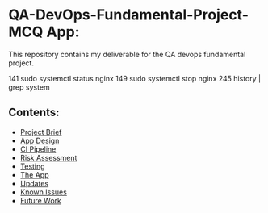 # QA-DevOps-Fundamental-Project- MCQ App:  
This repository contains my deliverable for the QA devops fundamental project.


 141  sudo systemctl status nginx
  149  sudo systemctl stop nginx
  245  history | grep system

## Contents:
* [Project Brief](#Project-Brief)  
* [App Design](#App-Design)
* [CI Pipeline](#CI-Pipeline)  
* [Risk Assessment](#Risk-Assessment)
* [Testing](#Testing)
* [The App](#The-App)
* [Updates](#Updates)
* [Known Issues](#Known-Issues)
* [Future Work](#Future-Work)